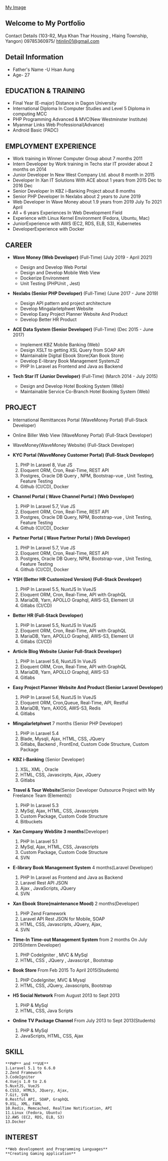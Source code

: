 [My Image](Profile.jpg)

## Welcome to My Portfolio

Contact Details (103-R2, Mya Khan Thar Housing , Hlaing Township, Yangon)
				09785360975/ htinlin01@gmail.com



## Detail Information
-	Father's Name  -U Hsan Aung
- 	Age- 27

## EDUCATION & TRAINING
-	Final Year (E-major) Distance in Dagon University
-	International Diploma In Computer Studies and Level 5 Diploma in computing MCC
-	PHP Programming Advanced & MVC(New Westminster Institute)
-	Myanmar Links Web Professional(Advance)
-   Android Basic (PADC)

## EMPLOYMENT EXPERIENCE
-	Work training in Winner Computer Group about 7 months 2011
-	Intern Developer by Work training in Techs star IT provider about 2 months on 2014
-	Junior Developer In New West Company Ltd. about 8 month in 2015
-	Developer In Xan IT Solutions With ACE about 1 years from 2015 Dec to 2016 Dec
-	Senior Developer In KBZ i-Banking Project about 8 months 
-   Senior PHP Developer In Nexlabs about 2 years to June 2019
-   Web Developer In Wave Money about 1.9 years from 2019 July To 2021 April
- 	All + 6 years Experiences In Web Development Field
-   Experience with Linux Kernel Environment (Fedora, Ubuntu, Mac)
-   JuniorExperience with AWS (EC2, RDS, ELB, S3), Kubernetes
-   DeveloperExperience with Docker

## CAREER

-	**Wave Money (Web Developer)** (Full-Time) (July 2019 - April 2021)
	
	-	Design and Develop Web Portal
	-	Design and Develop Mobile Web View
	-	Dockerize Environment
	-	Unit Testing (PHPUnit , Jest)

-	**Nexlabs (Senior PHP Developer)** (Full-Time) (June 2017 - June 2019)

	-	Design API pattern and project architecture
 	-	Develop Mingalarletphwet Website
 	-	Develop Easy Project Planner Website And Product
 	-	Develop Better HR Product
	 
-	**ACE Data System (Senior Developer)** (Full-Time) (Dec 2015 - June 2017)
	
	-	Implement KBZ Mobile Banking (Web)
	-	Design XSLT to getting XSL Query from SOAP API
	-	Maintainable Digital Ebook Store(Xan Book Store)
	-	Develop E-library Book Management SystemJ2
	-	PHP In Laravel as Frontend and Java as Backend

-	**Tech Star IT (Junior Developer)**  (Full-Time) (March 2014 - July 2015)

	-	Design and Develop Hotel Booking System (Web)
	-	Maintainable Service Co-Branch Hotel Booking System (Web)
	 

## PROJECT 
-	International Remittances Portal (WaveMoney Portal)  (Full-Stack Developer)
-	Online Biller Web View (WaveMoney Portal)  (Full-Stack Developer)
-	WaveMoney(WaveMoney Website)  (Full-Stack Developer)


-   **KYC Portal (WaveMoney Customer Portal)  (Full-Stack Developer)**
	1. PHP In Laravel 8, Vue JS
	2. Eloquent ORM, Cron, Real-Time, REST API
	3. Postgres, Oracle DB Query , NPM, Bootstrap-vue , Unit Testing, Feature Testing
	4. Github (CI/CD), Docker
-   **Channel Portal ( Wave Channel Portal ) (Web Developer)** 
    1. PHP In Laravel 5.7, Vue JS 
    2. Eloquent ORM, Cron, Real-Time, REST API
    3. Postgres, Oracle DB Query, NPM, Bootstrap-vue , Unit Testing, Feature Testing
    4. Github (CI/CD), Docker
-   **Partner Portal ( Wave Partner Portal ) (Web Developer)** 
    1. PHP In Laravel 5.7, Vue JS 
    2. Eloquent ORM, Cron, Real-Time, REST API
    3. Postgres, Oracle DB Query, NPM, Bootstrap-vue , Unit Testing, Feature Testing
    4. Github (CI/CD), Docker
-   **YSH (Better HR Customized Version) (Full-Stack Developer)**
    1. PHP In Laravel 5.5, NuxtJS In VueJS
    2. Eloquent ORM, Cron, Real-Time, API with GraphQL
    3. MariaDB, Yarn, APOLLO Graphql, AWS-S3, Element UI
    4. Gitlabs (CI/CD)
-   **Better HR (Full-Stack Developer)**
    1. PHP In Laravel 5.5, NuxtJS In VueJS
    2. Eloquent ORM, Cron, Real-Time, API with GraphQL
    3. MariaDB, Yarn, APOLLO Graphql, AWS-S3, Element UI
    4. Gitlabs (CI/CD)
-   **Article Blog Website (Junior Full-Stack Developer)**
    1. PHP In Laravel 5.6, NuxtJS In VueJS
    2. Eloquent ORM, Cron, Real-Time, API with GraphQL
    3. MariaDB, Yarn, APOLLO Graphql, AWS-S3
    4. Gitlabs
-   **Easy Project Planner Website And Product (Senior Laravel Developer)**
    1. PHP In Laravel 5.6, NuxtJS In VueJS
    2. Eloquent ORM, Cron,Queue, Real-Time, API, Restful
    3. MariaDB, Yarn, AXIOS, AWS-S3, Redis
    4. Gitlabs    
-   **Mingalarletphwet** 7 months (Senior PHP Developer)
    1. PHP in Laravel 5.4
    2. Blade, Mysqli, Ajax, HTML, CSS, JQuery
    3. Gitlabs, Backend , FrontEnd, Custom Code Structure, Custom Package
-	**KBZ i-Banking** (Senior Developer)
	1. XSL, XML , Oracle
	2. HTML, CSS, Javascirpts, Ajax, JQuery
	3. Gitlabs 
-	**Travel & Tour Website**(Senior Developer Outsource Project with My Freelance Team (Elements))
	1. PHP In Laravel 5.3
	2. MySql, Ajax, HTML, CSS, Javascripts
	3. Custom Package, Custom Code Structure
	4. Bitbuckets
-	**Xan Company WebSite 3 months**(Developer)
	1. PHP In Laravel 5.1
	2. MySql, Ajax, HTML, CSS, Javascripts
	3. Custom Package, Custom Code Structure
	4. SVN
-	**E-library Book Management System** 4 months(Laravel Developer)
	1. PHP In Laravel as Frontend and Java as Backend
	2. Laravel Rest API JSON 
	3. Ajax , JavaScripts, JQuery
	4. SVN
-	**Xan Ebook Store(maintenance Mood)** 2 months(Developer)
	1. PHP Zend Framework 
	2. Laravel API Rest JSON for Mobile, SOAP
	3. HTML, CSS, Javascripts, JQuery, Ajax,  
	4. SVN
-	**Time-In Time-out Management System** from 2 months On July 2015(Intern Developer)
	1. PHP CodeIgniter , MVC & MySql
	2. HTML, CSS , JQuery , Javascript , Bootstrap
-	**Book Store** 				From Feb 2015 To April 2015(Students)
	1. PHP CodeIgniter, MVC & Mysql
	2. HTML, CSS, JQuery, Javascripts, Bootstrap
-	**H5 Social Network** 		From August 2013 to Sept 2013
	1. PHP & MySql
	2. HTML, CSS, Java Scripts
-	**Online TV Package Channel**	From July 2013 to Sept 2013(Students)
	1. PHP & MySql
	2. JavaScripts, HTML, CSS, Ajax

## SKILL
	**PHP** and **VUE**
	1.Laravel 5.1 to 6.6.0
	2.Zend Framework
	3.CodeIgniter
    4.Vuejs 1.0 to 2.6
    5.NuxtJS, VueJS
	6.CSS3, HTML5, JQuery, Ajax, 
	7.Git, SVN
	8.Restful API, SOAP, GraphQL
	9.XSL, XML, FAML
	10.Redis, Memcached, RealTime Notification, API
	11.Linux (Fedora, Ubuntu)
	12.AWS (EC2, RDS, ELB, S3)
	13.Docker

## INTEREST
	**Web development and Programming Languages**
	**Creating Gaming application**












